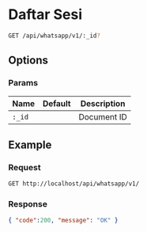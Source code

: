 # Daftar Sesi

<!--
@category Session
-->

```bash
GET /api/whatsapp/v1/:_id?
```

## Options

### Params

Name | Default | Description
--- | --- | ---
`:_id` |  | Document ID

## Example

### Request

```bash
GET http://localhost/api/whatsapp/v1/
```

### Response

```json
{ "code":200, "message": "OK" }
```